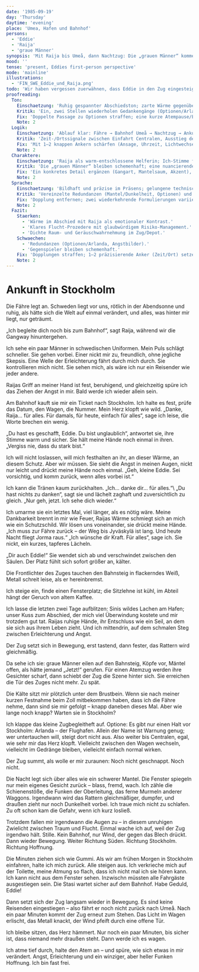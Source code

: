 ```yaml
---
date: '1985-09-19'
day: 'Thursday'
daytime: 'evening'
place: 'Umea, Hafen und Bahnhof'
persons:
  - 'Eddie'
  - 'Raija'
  - 'graue Männer'
synopsis: 'Mit Raija bis Umeå, dann Nachtzug: Die „grauen Männer“ kommen zu spät, ich halte bis Centralen durch, verberge mich vor Kontrollen und warte im Betriebsareal auf den Moment zum ungesehenen Ausstieg – Freiheit fast zum Greifen.'
mood: ''
tense: 'present, Eddies first-person perspective'
mode: 'mainline'
illustrations:
  - 'FIN_SWE_Eddie_und_Raija.png'
todo: 'Wir haben vergessen zuerwähnen, dass Eddie in den Zug eingesteigen ist und er abfährt, bevor die grauen Gestalten kommen. Es wird Nacht während der Fahrt, Eddie kommt am zeitigen Morgen in Stockholm an. Beim Aussteigen gibt es Redundanzen im Text. Es fehlt der Vergleich mit ostdeutschen Städten. Die Hoffnungslosigkeit der zerfallenden Bausubstanz.'
proofreading:
  Ton:
    Einschaetzung: 'Ruhig gespannter Abschiedston; zarte Wärme gegenüber Raija kontrastiert mit wachsendem Verfolgungsdruck.'
    Kritik: 'Ein, zwei Stellen wiederholen Gedankengänge (Optionen/Arlanda) sowie Angstbilder; Puls bleibt lange gleichförmig hoch.'
    Fix: 'Doppelte Passage zu Optionen straffen; eine kurze Atempause/Entlastung setzen, um die folgende Anspannung zu staffeln.'
    Note: 2
  Logik:
    Einschaetzung: 'Ablauf klar: Fähre → Bahnhof Umeå → Nachtzug → Ankunft/Verstecken → Betriebsareal.'
    Kritik: 'Zeit-/Ortssignale zwischen Einfahrt Centralen, Ausstieg der Menge und Weiterrollen ins Betriebsareal könnten eindeutiger sein.'
    Fix: 'Mit 1–2 knappen Ankern schärfen (Ansage, Uhrzeit, Lichtwechsel, Hinweis auf „Centralen“), und den Grund fürs Nicht‑Aussteigen einmal explizit verorten.'
    Note: 2
  Charaktere:
    Einschaetzung: 'Raija als warm‑entschlossene Helferin; Ich‑Stimme fokussiert, kontrollierend; Gegenseite als diffuse Bedrohung.'
    Kritik: 'Die „grauen Männer“ bleiben schemenhaft; eine nuancierende Beobachtung könnte die Bedrohung erden.'
    Fix: 'Ein konkretes Detail ergänzen (Gangart, Mantelsaum, Akzent), ohne den Fokus von Eddie zu lösen.'
    Note: 2
  Sprache:
    Einschaetzung: 'Bildhaft und präzise im Präsens; gelungene technische/akustische Wahrnehmungen (Rattern, Licht, Metall).'
    Kritik: 'Vereinzelte Redundanzen (Mantel/Dunkelheit, Optionen) und ein doppelter Absatz zu „Optionen/Arlanda“.'
    Fix: 'Dopplung entfernen; zwei wiederkehrende Formulierungen variieren; knappe, spezifische Sinneindrücke setzen.'
    Note: 2
  Fazit:
    Staerken:
      - 'Wärme im Abschied mit Raija als emotionaler Kontrast.'
      - 'Klares Flucht‑Prozedere mit glaubwürdigem Risiko‑Management.'
      - 'Dichte Raum‑ und Geräuschwahrnehmung im Zug/Depot.'
    Schwaechen:
      - 'Redundanzen (Optionen/Arlanda, Angstbilder).'
      - 'Gegenspieler bleiben schemenhaft.'
    Fix: 'Dopplungen straffen; 1–2 präzisierende Anker (Zeit/Ort) setzen; eine beobachtete Mini‑Geste der Verfolger einstreuen.'
    Note: 2
---
```


# Ankunft in Stockholm

Die Fähre legt an. Schweden liegt vor uns, rötlich in der Abendsonne und ruhig,
als hätte sich die Welt auf einmal verändert, und alles, was hinter mir liegt,
nur geträumt.

„Ich begleite dich noch bis zum Bahnhof“, sagt Raija, während wir die Gangway
hinuntergehen.

Ich sehe ein paar Männer in schwedischen Uniformen. Mein Puls
schlägt schneller. Sie gehen vorbei. Einer nickt mir zu, freundlich, ohne
jegliche Skepsis. Eine Welle der Erleichterung fährt durch mich durch. Sie
kontrollieren mich nicht. Sie sehen mich, als wäre ich nur ein Reisender wie
jeder andere.

Raijas Griff an meiner Hand ist fest, beruhigend, und gleichzeitig spüre ich das
Ziehen der Angst in mir. Bald werde ich wieder allein sein.

Am Bahnhof kauft sie mir ein Ticket nach Stockholm. Ich halte es fest, prüfe das
Datum, den Wagen, die Nummer. Mein Herz klopft wie wild. „Danke, Raija… für
alles. Für damals, für heute, einfach für alles“, sage ich leise, die Worte
brechen ein wenig.

„Du hast es geschafft, Eddie. Du bist unglaublich“, antwortet sie, ihre Stimme
warm und sicher. Sie hält meine Hände noch einmal in ihren. „Vergiss nie, dass
du stark bist.“

Ich will nicht loslassen, will mich festhalten an ihr, an dieser Wärme, an
diesem Schutz. Aber wir müssen. Sie sieht die Angst in meinen Augen, nickt nur
leicht und drückt meine Hände noch einmal. „Geh, kleine Eddie. Sei vorsichtig,
und komm zurück, wenn alles vorbei ist.“

Ich kann die Tränen kaum zurückhalten. „Ich… danke dir… für alles.“\ „Du hast
nichts zu danken“, sagt sie und lächelt zaghaft und zuversichtlich zu gleich. „Nur geh, jetzt. Ich sehe dich wieder.“

Ich umarme sie ein letztes Mal, viel länger, als es nötig wäre. Meine
Dankbarkeit brennt in mir wie Feuer, Raijas Wärme schmiegt sich an mich wie ein
Schutzschild. Wir lösen uns voneinander, sie drückt meine Hände. „Ich muss zur
Fähre zurück – der Weg bis Jyväskylä ist lang. Und heute Nacht fliegt Jorma
raus.“ „Ich wünsche dir Kraft. Für alles“, sage ich. Sie nickt, ein kurzes,
tapferes Lächeln.

„Dir auch Eddie!“ Sie wendet sich ab und verschwindet zwischen den Säulen. Der
Platz fühlt sich sofort größer an, kälter.

Die Frontlichter des Zuges tauchen den Bahnsteig in flackerndes Weiß, Metall
schreit leise, als er hereinbremst.

Ich steige ein, finde einen Fensterplatz; die Sitzlehne ist kühl, im Abteil
hängt der Geruch von altem Kaffee.

Ich lasse die letzten zwei Tage aufblitzen: Sinis wildes Lachen am Hafen; unser
Kuss zum Abschied, der mich viel Überwindung kostete und mir trotzdem gut tat.
Raijas ruhige Hände, ihr Entschluss wie ein Seil, an dem sie sich aus ihrem
Leben zieht. Und ich mittendrin, auf dem schmalen Steg zwischen Erleichterung
und Angst.

Der Zug setzt sich in Bewegung, erst tastend, dann fester, das Rattern wird
gleichmäßig.

Da sehe ich sie: graue Männer eilen auf den Bahnsteig, Köpfe vor, Mäntel offen,
als hätte jemand „Jetzt!“ gerufen. Für einen Atemzug werden ihre Gesichter
scharf, dann schiebt der Zug die Szene hinter sich. Sie erreichen die Tür des
Zuges nicht mehr. Zu spät.

Die Kälte sitzt mir plötzlich unter dem Brustbein. Wenn sie nach meiner kurzen
Festnahme beim Zoll mitbekommen haben, dass ich die Fähre nehme, dann sind sie
mir gefolgt – knapp daneben dieses Mal. Aber wie lange noch knapp? Warten sie in
Stockholm?

Ich klappe das kleine Zugbegleitheft auf. Optione: Es gibt nur einen Halt vor
Stockholm: Arlanda – der Flughafen. Allein der Name ist Warnung genug; wer
untertauchen will, steigt dort nicht aus. Also weiter bis Centralen, egal, wie
sehr mir das Herz klopft. Vielleicht zwischen den Wagen wechseln, vielleicht im
Gedränge bleiben, vielleicht einfach normal wirken.

Der Zug summt, als wolle er mir zuraunen: Noch nicht geschnappt. Noch nicht.

Die Nacht legt sich über alles wie ein schwerer Mantel. Die Fenster spiegeln nur
mein eigenes Gesicht zurück – blass, fremd, wach. Ich zähle die Schienenstöße,
die Funken der Oberleitung, das ferne Murmeln anderer Waggons. Irgendwann wird
das Rattern gleichmäßiger, dumpfer, und draußen zieht nur noch Dunkelheit
vorbei. Ich traue mich nicht zu schlafen. Zu oft schon kam die Gefahr, wenn ich
kurz losließ.

Trotzdem fallen mir irgendwann die Augen zu – in diesem unruhigen Zwielicht
zwischen Traum und Flucht. Einmal wache ich auf, weil der Zug irgendwo hält.
Stille. Kein Bahnhof, nur Wind, der gegen das Blech drückt. Dann wieder
Bewegung. Weiter Richtung Süden. Richtung Stockholm. Richtung Hoffnung.

Die Minuten ziehen sich wie Gummi. Als wir am frühen Morgen in Stockholm einfahren, halte ich
mich zurück. Alle steigen aus. Ich verkrieche mich auf der Toilette, meine Atmung so flach, dass ich
nicht mal ich sie hören kann. Ich kann nicht aus dem Fenster
sehen. Inzwischn müssten alle Fahrgäste ausgestiegen sein. Die Stasi wartet sicher auf dem
Bahnhof. Habe Geduld, Eddie!

Dann setzt sich der Zug langsam wieder in Bewegung. Es sind keine Reisenden
eingestiegen – also fährt er noch nicht zurück nach Umeå. Nach ein paar Minuten
kommt der Zug erneut zum Stehen. Das Licht im Wagen erlischt, das Metall knackt,
der Wind pfeift durch eine offene Tür.

Ich bleibe sitzen, das Herz hämmert. Nur noch ein paar Minuten, bis sicher ist,
dass niemand mehr draußen steht. Dann werde ich es wagen.

Ich atme tief durch, halte den Atem an – und spüre, wie sich etwas in mir
verändert. Angst, Erleichterung und ein winziger, aber heller Funken Hoffnung.
Ich bin fast frei.
